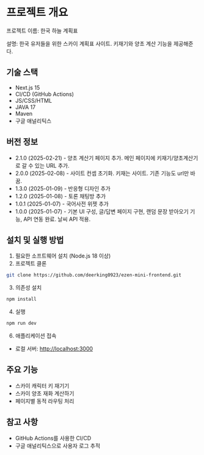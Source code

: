 # 프로젝트 개요

프로젝트 이름: 한국 하늘 계획표

설명: 한국 유저들을 위한 스카이 계획표 사이트. 키재기와 양초 계산 기능을 제공해준다.

## 기술 스택

- Next.js 15
- CI/CD (GitHub Actions)
- JS/CSS/HTML
- JAVA 17
- Maven
- 구글 애널리틱스

## 버전 정보
- 2.1.0 (2025-02-21) - 양초 계산기 페이지 추가. 메인 페이지에 키재기/양초계산기로 갈 수 있는 URL 추가.
- 2.0.0 (2025-02-08) - 사이트 컨셉 초기화. 키재는 사이트. 기존 기능도 url만 바꿈.
- 1.3.0 (2025-01-09) - 반응형 디자인 추가
- 1.2.0 (2025-01-08) - 토론 채팅방 추가
- 1.0.1 (2025-01-07) - 국어사전 위젯 추가
- 1.0.0 (2025-01-07) - 기본 UI 구성, 글/답변 페이지 구현, 랜덤 문장 받아오기 기능, API 연동 완료. 날씨 API 적용.

## 설치 및 실행 방법

1. 필요한 소프트웨어 설치 (Node.js 18 이상)
2. 프로젝트 클론

```bash
git clone https://github.com/deerking0923/ezen-mini-frontend.git
```

3. 의존성 설치

```bash
npm install
```

4. 실행

```bash
npm run dev

```

6. 애플리케이션 접속
- 로컬 서버: [http://localhost:3000](http://localhost:3000/)


## 주요 기능

- 스카이 캐릭터 키 재기기
- 스카이 양초 재화 계산하기
- 페이지별 동적 라우팅 처리

## 참고 사항

- GitHub Actions를 사용한 CI/CD
- 구글 애널리틱스으로 사용자 로그 추적
